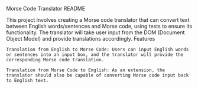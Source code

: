 Morse Code Translator README

This project involves creating a Morse code translator that can convert text between English words/sentences and Morse code, using tests to ensure its functionality. The translator will take user input from the DOM (Document Object Model) and provide translations accordingly.
Features

    Translation from English to Morse Code: Users can input English words or sentences into an input box, and the translator will provide the corresponding Morse code translation.

    Translation from Morse Code to English: As an extension, the translator should also be capable of converting Morse code input back to English text.
